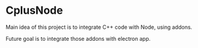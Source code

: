 # CplusNode

Main idea of this project is to integrate C++ code with Node, using addons.

Future goal is to integrate those addons with electron app.